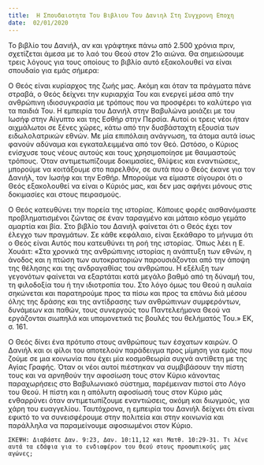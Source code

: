 ```yaml
---
title:  H Σπουδαιοτητα Του Βιβλιου Του Δανιηλ Στη Συγχρονη Εποχη
date:  02/01/2020
---
```


Το βιβλίο του Δανιήλ, αν και γράφτηκε πάνω από 2.500 χρόνια πριν, σχετίζεται άμεσα με το λαό του Θεού στον 21ο αιώνα.  Θα σημειώσουμε τρεις λόγους για τους οποίους το βιβλίο αυτό εξακολουθεί να είναι σπουδαίο για εμάς σήμερα:

Ο Θεός είναι κυρίαρχος της ζωής μας. Ακόμη και όταν τα πράγματα πάνε στραβά, ο Θεός δείχνει την κυριαρχία Του και ενεργεί μέσα από την ανθρώπινη ιδιοσυγκρασία με τρόπους που να προσφέρει το καλύτερο για τα παιδιά Του. Η εμπειρία του Δανιήλ στην Βαβυλώνα μοιάζει με του Ιωσήφ στην Αίγυπτο και της Εσθήρ στην Περσία. Αυτοί οι τρεις νέοι ήταν αιχμάλωτοι σε ξένες χώρες, κάτω από την δυσβάσταχτη εξουσία των ειδωλολατρικών εθνών.  Με μία επιπόλαιη ανάγνωση, τα άτομα αυτά ίσως φανούν αδύναμα και εγκαταλειμμένα από τον Θεό.  Ωστόσο, ο Κύριος ενίσχυσε τους νέους αυτούς και τους χρησιμοποίησε με θαυμαστούς τρόπους.  Όταν αντιμετωπίζουμε δοκιμασίες, θλίψεις και εναντιώσεις, μπορούμε να κοιτάξουμε στο παρελθόν, σε αυτά που ο Θεός έκανε για τον Δανιήλ, τον Ιωσήφ και την Εσθήρ. Μπορούμε να είμαστε σίγουροι ότι ο Θεός εξακολουθεί να είναι ο Κύριός μας, και δεν μας αφήνει μόνους στις δοκιμασίες και στους πειρασμούς.

Ο Θεός κατευθύνει την πορεία της ιστορίας. Κάποιες φορές αισθανόμαστε προβληματισμένοι ζώντας σε έναν ταραγμένο και μάταιο κόσμο γεμάτο αμαρτία και βία. Στο βιβλίο του Δανιήλ φαίνεται ότι ο Θεός έχει τον έλεγχο των πραγμάτων. Σε κάθε κεφάλαιο, είναι ξεκάθαρο το μήνυμα ότι ο Θεός είναι Αυτός που κατευθύνει τη ροή της ιστορίας. Όπως λέει η Ε. Χουάιτ: «Στα χρονικά της ανθρώπινης ιστορίας η ανάπτυξη των εθνών, η άνοδος και η πτώση των αυτοκρατοριών παρουσιάζονται από την άποψη της θέλησης και της ανδραγαθίας του ανθρώπου. Η εξέλιξη των γεγονότων φαίνεται να εξαρτάται κατά μεγάλο βαθμό από τη δύναμή του, τη φιλοδοξία του ή την ιδιοτροπία του. Στο λόγο όμως του Θεού η αυλαία σηκώνεται και παρατηρούμε προς τα πίσω και προς τα επάνω διά μέσου όλης της δράσης και της αντίδρασης των ανθρώπινων συμφερόντων, δυνάμεων και παθών, τους συνεργούς του Παντελεήμονα Θεού να εργάζονται σιωπηλά και υπομονετικά τις βουλές του θελήματός Του.» ΕΚ, σ. 161.

Ο Θεός δίνει ένα πρότυπο στους ανθρώπους των έσχατων καιρών. Ο Δανιήλ και οι φίλοι του αποτελούν παράδειγμα προς μίμηση για εμάς που ζούμε σε μια κοινωνία που έχει μία κοσμοθεωρία συχνά αντίθετη με της Αγίας Γραφής. Όταν οι νέοι αυτοί πιέστηκαν να συμβιβάσουν την πίστη τους και να αρνηθούν την αφοσίωση τους στον Κύριο κάνοντας παραχωρήσεις στο Βαβυλωνιακό σύστημα, παρέμειναν πιστοί στο Λόγο του Θεού. Η πίστη και η απόλυτη αφοσίωσή τους στον Κύριο μάς ενθαρρύνει όταν αντιμετωπίζουμε εναντιώσεις, ακόμη και διωγμούς, για χάρη του ευαγγελίου. Ταυτόχρονα, η εμπειρία του Δανιήλ δείχνει ότι είναι εφικτό το να συνεισφέρουμε στην πολιτεία και στην κοινωνία και παράλληλα να παραμείνουμε αφοσιωμένοι στον Κύριο.

`ΣΚΕΨΗ: Διαβάστε Δαν. 9:23, Δαν. 10:11,12 και Ματθ. 10:29-31. Τι λένε αυτά τα εδάφια για το ενδιαφέρον του Θεού στους προσωπικούς μας αγώνες;`